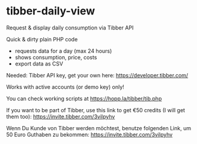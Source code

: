 # tibber-daily-view
Request &amp; display daily consumption via Tibber API

Quick & dirty plain PHP code
- requests data for a day (max 24 hours)
- shows consumption, price, costs
- export data as CSV

Needed: Tibber API key, get your own here: https://developer.tibber.com/

Works with active accounts (or demo key) only!

You can check working scripts at https://hopp.la/tibber/tib.php

If you want to be part of Tibber, use this link to get €50 credits (I will get them too): https://invite.tibber.com/3vilpyhv

Wenn Du Kunde von Tibber werden möchtest, benutze folgenden Link, um 50 Euro Guthaben zu bekommen: https://invite.tibber.com/3vilpyhv
